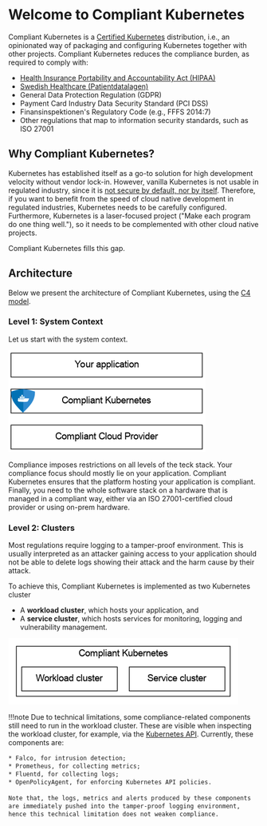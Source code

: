 # Welcome to Compliant Kubernetes

Compliant Kubernetes is a [Certified Kubernetes](https://landscape.cncf.io/organization=elastisys&selected=elastisys-compliant-kubernetes) distribution, i.e., an opinionated way of packaging and configuring Kubernetes together with other projects. Compliant Kubernetes reduces the compliance burden, as required to comply with:

* [Health Insurance Portability and Accountability Act (HIPAA)](https://elastisys.com/hipaa-compliance-kubernetes-privacy-rule/)
* [Swedish Healthcare (Patientdatalagen)](https://elastisys.com/how-to-use-kubernetes-in-swedish-healthcare/)
* General Data Protection Regulation (GDPR)
* Payment Card Industry Data Security Standard (PCI DSS)
* Finansinspektionen's Regulatory Code (e.g., FFFS 2014:7)
* Other regulations that map to information security standards, such as ISO 27001

## Why Compliant Kubernetes?

Kubernetes has established itself as a go-to solution for high development velocity without vendor lock-in. However, vanilla Kubernetes is not usable in regulated industry, since it is [not secure by default, nor by itself](https://searchitoperations.techtarget.com/news/252487963/Kubernetes-security-defaults-prompt-upstream-dilemma). Therefore, if you want to benefit from the speed of cloud native development in regulated industries, Kubernetes needs to be carefully configured. Furthermore, Kubernetes is a laser-focused project ("Make each program do one thing well."), so it needs to be complemented with other cloud native projects.

Compliant Kubernetes fills this gap.

## Architecture

Below we present the architecture of Compliant Kubernetes, using the [C4 model](https://c4model.com/).

### Level 1: System Context

Let us start with the system context.

![C4 Model, Level 1 Diagram](img/ck8s-c4model-level1.png)

Compliance imposes restrictions on all levels of the teck stack. Your compliance focus should mostly lie on your application. Compliant Kubernetes ensures that the platform hosting your application is compliant. Finally, you need to the whole software stack on a hardware that is managed in a compliant way, either via an ISO 27001-certified cloud provider or using on-prem hardware.

### Level 2: Clusters

Most regulations require logging to a tamper-proof environment. This is usually interpreted as an attacker gaining access to your application should not be able to delete logs showing their attack and the harm cause by their attack.

To achieve this, Compliant Kubernetes is implemented as two Kubernetes cluster

* A **workload cluster**, which hosts your application, and
* A **service cluster**, which hosts services for monitoring, logging and vulnerability management.

![C4 Model, Level 2 Diagram](img/ck8s-c4model-level2.png)

!!!note
    Due to technical limitations, some compliance-related components still need to run in the workload cluster. These are visible when inspecting the workload cluster, for example, via the [Kubernetes API](user-guide/kubernetes-api.md). Currently, these components are:

    * Falco, for intrusion detection;
    * Prometheus, for collecting metrics;
    * Fluentd, for collecting logs;
    * OpenPolicyAgent, for enforcing Kubernetes API policies.

    Note that, the logs, metrics and alerts produced by these components are immediately pushed into the tamper-proof logging environment, hence this technical limitation does not weaken compliance.
